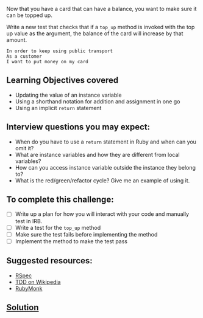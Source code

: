 Now that you have a card that can have a balance, you want to make sure it can be topped up.

Write a new test that checks that if a `top_up` method is invoked with the top up value as the argument, the balance of the card will increase by that amount.

```
In order to keep using public transport
As a customer
I want to put money on my card
```

## Learning Objectives covered
- Updating the value of an instance variable
- Using a shorthand notation for addition and assignment in one go
- Using an implicit `return` statement

## Interview questions you may expect:
- When do you have to use a `return` statement in Ruby and when can you omit it?
- What are instance variables and how they are different from local variables?
- How can you access instance variable outside the instance they belong to?
- What is the red/green/refactor cycle? Give me an example of using it.

## To complete this challenge:
- [ ] Write up a plan for how you will interact with your code and manually test in IRB.
- [ ] Write a test for the `top_up` method
- [ ] Make sure the test fails before implementing the method
- [ ] Implement the method to make the test pass

## Suggested resources:
- [RSpec](http://rspec.info/)
- [TDD on Wikipedia](https://en.wikipedia.org/wiki/Test-driven_development)
- [RubyMonk](https://rubymonk.com/learning/books/4-ruby-primer-ascent/chapters/45-more-classes/lessons/110-instance-variables)

## [Solution](solutions/05_top_up.md)
